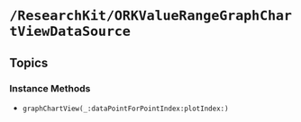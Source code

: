 # ``/ResearchKit/ORKValueRangeGraphChartViewDataSource``

<!-- The content below this line is auto-generated and is redundant. You should either incorporate it into your content above this line or delete it. -->

## Topics

### Instance Methods

- ``graphChartView(_:dataPointForPointIndex:plotIndex:)``